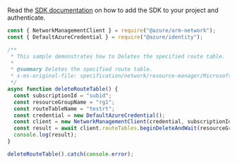 Read the [SDK documentation](https://github.com/Azure/azure-sdk-for-js/blob/%40azure%2Farm-network_27.0.0/sdk/network/arm-network/README.md) on how to add the SDK to your project and authenticate.

```javascript
const { NetworkManagementClient } = require("@azure/arm-network");
const { DefaultAzureCredential } = require("@azure/identity");

/**
 * This sample demonstrates how to Deletes the specified route table.
 *
 * @summary Deletes the specified route table.
 * x-ms-original-file: specification/network/resource-manager/Microsoft.Network/stable/2021-05-01/examples/RouteTableDelete.json
 */
async function deleteRouteTable() {
  const subscriptionId = "subid";
  const resourceGroupName = "rg1";
  const routeTableName = "testrt";
  const credential = new DefaultAzureCredential();
  const client = new NetworkManagementClient(credential, subscriptionId);
  const result = await client.routeTables.beginDeleteAndWait(resourceGroupName, routeTableName);
  console.log(result);
}

deleteRouteTable().catch(console.error);
```
